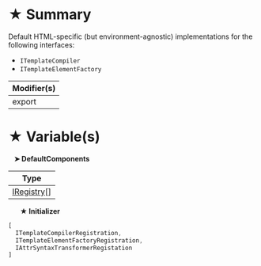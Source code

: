 # &#9733; Summary

Default HTML-specific (but environment-agnostic) implementations for the following interfaces:
- `ITemplateCompiler`
- `ITemplateElementFactory`

| Modifier(s)                            |
|----------------------------------------|
| export |

# &#9733; Variable(s)

&nbsp;&nbsp; **&#10148; DefaultComponents**

| Type                        |
|-----------------------------|
| [IRegistry](/kernel/interface/di/iregistry.md)[] |

&nbsp;&nbsp;&nbsp;&nbsp;&nbsp; **&#9733; Initializer**

```ts
[
  ITemplateCompilerRegistration,
  ITemplateElementFactoryRegistration,
  IAttrSyntaxTransformerRegistation
]
```